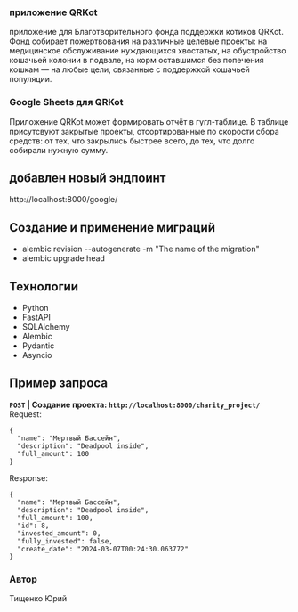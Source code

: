 ### приложение QRKot
приложение для Благотворительного фонда поддержки котиков QRKot. 
Фонд собирает пожертвования на различные целевые проекты: на медицинское обслуживание нуждающихся хвостатых, на обустройство кошачьей колонии в подвале, на корм оставшимся без попечения кошкам — на любые цели, связанные с поддержкой кошачьей популяции.
### Google Sheets для QRKot
Приложение QRKot может формировать отчёт в гугл-таблице. В таблице присутсвуют закрытые проекты, отсортированные по скорости сбора средств: от тех, что закрылись быстрее всего, до тех, что долго собирали нужную сумму.
## добавлен новый эндпоинт
http://localhost:8000/google/
## Создание и применение миграций
- alembic revision --autogenerate -m "The name of the migration" 
- alembic upgrade head 
## Технологии
- Python
- FastAPI
- SQLAlchemy
- Alembic
- Pydantic
- Asyncio
## Пример запроса
**`POST` | Создание проекта: `http://localhost:8000/charity_project/`**
Request:
```
{
  "name": "Мертвый Бассейн",
  "description": "Deadpool inside",
  "full_amount": 100
}
```
Response:
```
{
  "name": "Мертвый Бассейн",
  "description": "Deadpool inside",
  "full_amount": 100,
  "id": 8,
  "invested_amount": 0,
  "fully_invested": false,
  "create_date": "2024-03-07T00:24:30.063772"
}
```
### Автор
Тищенко Юрий